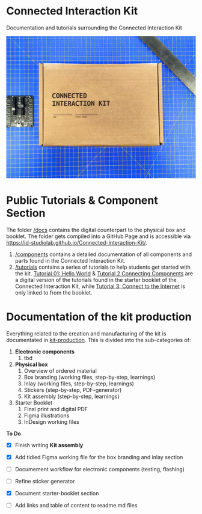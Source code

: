 # Connected Interaction Kit

Documentation and tutorials surrounding the Connected Interaction Kit

![Outside of the phsyical Connected Interaction Kit](assets/connected-interaction-kit-box.jpg)

# Public Tutorials & Component Section
The folder [/docs](/docs/) contains the digital counterpart to the physical box and booklet.
The folder gets compiled into a GitHub Page and is accessible via https://id-studiolab.github.io/Connected-Interaction-Kit/.

1. [/components](/docs/components/) contains a detailed documentation of all components and parts found in the Connected Interaction Kit.
2. [/tutorials](/docs/tutorials/) contains a series of tutorials to help students get started with the kit. [Tutorial 01: Hello World](https://id-studiolab.github.io/Connected-Interaction-Kit/tutorials/01-hello-world/) & [Tutorial 2 Connecting Components](https://id-studiolab.github.io/Connected-Interaction-Kit/tutorials/02-connecting-components/) are a digital version of the tutorials found in the starter booklet of the Connected Interaction Kit, while [Tutorial 3: Connect to the Internet](https://id-studiolab.github.io/Connected-Interaction-Kit/tutorials/03-connect-to-the-internet/) is only linked to from the booklet.


# Documentation of the kit production
Everything related to the creation and manufacturing of the kit is documentated in [kit-production](/kit-production/).
This is divided into the sub-categories of:
1. **Electronic components**
   1. tbd
2. **Physical box**
   1. Overview of ordered material
   2. Box branding (working files, step-by-step, learnings)
   3. Inlay (working files, step-by-step, learnings)
   4. Stickers (step-by-step, PDF-generator)
   5. Kit assembly (step-by-step, learnings)
3. Starter Booklet
   1. Final print and digital PDF
   2. Figma illustrations
   3. InDesign working files



**To Do**
- [x] Finish writing **Kit assembly**
- [x] Add tidied Figma working file for the box branding and inlay section
- [ ] Documement workflow for electronic components (testing, flashing)
- [ ] Refine sticker generator
- [x] Document starter-booklet section
- [ ] Add links and table of content to readme.md files

